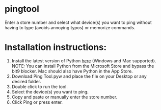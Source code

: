 # pingtool
Enter a store number and select what device(s) you want to ping without having to type (avoids annoying typos) or memorize commands.
# Installation instructions: 
1. Install the latest version of Python [here](https://www.python.org/downloads/) (Windows and Mac supported).  
NOTE: You can install Python from the Microsoft Store and bypass the bit9 blocker. Mac should also have Python in the App Store.
3. Download Ping Tool.pyw and place the file on your Desktop or any desired folder.
4. Double click to run the tool.
5. Select the device(s) you want to ping.
6. Copy and paste or manually enter the store number.
7. Click Ping or press enter.
